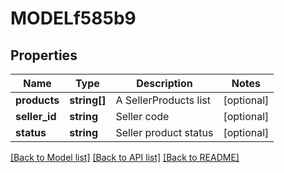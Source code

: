 # MODELf585b9

## Properties
Name | Type | Description | Notes
------------ | ------------- | ------------- | -------------
**products** | **string[]** | A SellerProducts list | [optional] 
**seller_id** | **string** | Seller code | [optional] 
**status** | **string** | Seller product status | [optional] 

[[Back to Model list]](../README.md#documentation-for-models) [[Back to API list]](../README.md#documentation-for-api-endpoints) [[Back to README]](../README.md)


